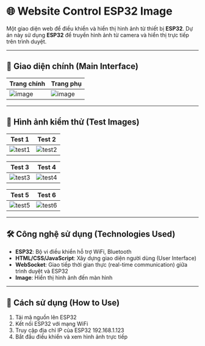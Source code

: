# 🌐 Website Control ESP32 Image

Một giao diện web để điều khiển và hiển thị hình ảnh từ thiết bị **ESP32**. Dự án này sử dụng **ESP32** để truyền hình ảnh từ camera và hiển thị trực tiếp trên trình duyệt.

---

## 📸 Giao diện chính (Main Interface)

| Trang chính                                                                               | Trang phụ                                                                                 |
| ----------------------------------------------------------------------------------------- | ----------------------------------------------------------------------------------------- |
| ![image](https://github.com/user-attachments/assets/23d3ac28-aca4-45dd-bb27-581905e982b8) | ![image](https://github.com/user-attachments/assets/731236bd-e9f3-4fa1-ae8d-6abbfa5d033c) |

---

## 🧪 Hình ảnh kiểm thử (Test Images)

| Test 1                                                                                    | Test 2                                                                                    |
| ----------------------------------------------------------------------------------------- | ----------------------------------------------------------------------------------------- |
| ![test1](https://github.com/user-attachments/assets/357187f5-8d92-421d-9eb3-97c0b8b2951a) | ![test2](https://github.com/user-attachments/assets/1a47f807-5d68-42e7-bbc8-54c2eb927cc0) |

| Test 3                                                                                    | Test 4                                                                                    |
| ----------------------------------------------------------------------------------------- | ----------------------------------------------------------------------------------------- |
| ![test3](https://github.com/user-attachments/assets/58393b46-4603-40a9-92ea-0790079bdee6) | ![test4](https://github.com/user-attachments/assets/052c532e-8a57-40c7-bfb1-640b897eb9f0) |

| Test 5                                                                                    | Test 6                                                                                    |
| ----------------------------------------------------------------------------------------- | ----------------------------------------------------------------------------------------- |
| ![test5](https://github.com/user-attachments/assets/81c16fbe-5710-4a07-8ff5-1642e0968df7) | ![test6](https://github.com/user-attachments/assets/c9603e4a-fb68-408d-9703-9f8c0d6cef48) |

---

## 🛠 Công nghệ sử dụng (Technologies Used)

* **ESP32**: Bộ vi điều khiển hỗ trợ WiFi, Bluetooth
* **HTML/CSS/JavaScript**: Xây dựng giao diện người dùng (User Interface)
* **WebSocket**: Giao tiếp thời gian thực (real-time communication) giữa trình duyệt và ESP32
* **Image**: Hiển thị hình ảnh đến màn hình

---

## 📂 Cách sử dụng (How to Use)

1. Tải mã nguồn lên ESP32
2. Kết nối ESP32 với mạng WiFi
3. Truy cập địa chỉ IP của ESP32 192.168.1.123
4. Bắt đầu điều khiển và xem hình ảnh trực tiếp

